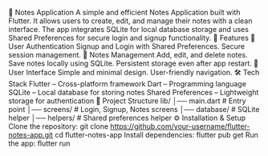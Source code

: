 📒 Notes Application
A simple and efficient Notes Application built with Flutter. It allows users to create, edit, and manage their notes with a clean interface. The app integrates SQLite for local database storage and uses Shared Preferences for secure login and signup functionality.
🚀 Features
🔑 User Authentication
Signup and Login with Shared Preferences.
Secure session management.
📝 Notes Management
Add, edit, and delete notes.
Save notes locally using SQLite.
Persistent storage even after app restart.
🎨 User Interface
Simple and minimal design.
User-friendly navigation.
🛠️ Tech Stack
Flutter – Cross-platform framework
Dart – Programming language
SQLite – Local database for storing notes
Shared Preferences – Lightweight storage for authentication
📂 Project Structure
lib/
│── main.dart              # Entry point
│── screens/               # Login, Signup, Notes screens
│── database/              # SQLite helper
│── helpers/                 # Shared preferences helper
⚙️ Installation & Setup
Clone the repository:
git clone https://github.com/your-username/flutter-notes-app.git
cd flutter-notes-app
Install dependencies:
flutter pub get
Run the app:
flutter run
